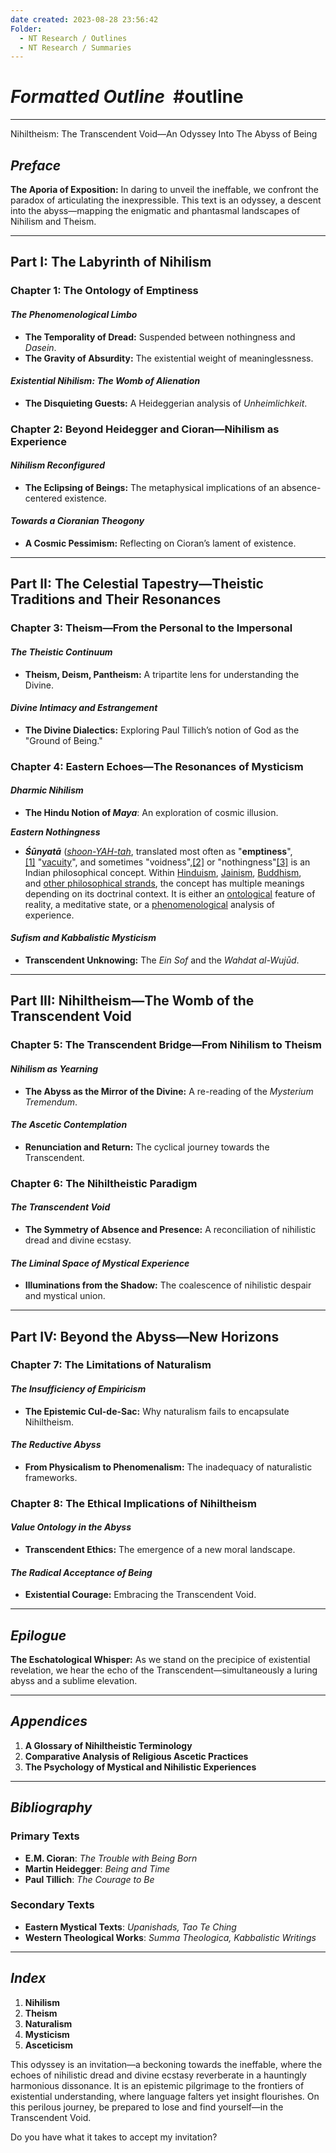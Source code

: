 ```yaml
---
date created: 2023-08-28 23:56:42
Folder:
  - NT Research / Outlines
  - NT Research / Summaries
---
```


# **_Formatted Outline_  #outline**

* * *

  

Nihiltheism: The Transcendent Void—An Odyssey Into The Abyss of Being

  

## _Preface_

**The Aporia of Exposition:** In daring to unveil the ineffable, we confront the paradox of articulating the inexpressible. This text is an odyssey, a descent into the abyss—mapping the enigmatic and phantasmal landscapes of Nihilism and Theism.

* * *

## **Part I: The Labyrinth of Nihilism**

### **Chapter 1: The Ontology of Emptiness**

#### _The Phenomenological Limbo_

- **The Temporality of Dread:** Suspended between nothingness and _Dasein_.
- **The Gravity of Absurdity:** The existential weight of meaninglessness.

#### _Existential Nihilism: The Womb of Alienation_

- **The Disquieting Guests:** A Heideggerian analysis of _Unheimlichkeit_.

### **Chapter 2: Beyond Heidegger and Cioran—Nihilism as Experience**

#### _Nihilism Reconfigured_

- **The Eclipsing of Beings:** The metaphysical implications of an absence-centered existence.

#### _Towards a Cioranian Theogony_

- **A Cosmic Pessimism:** Reflecting on Cioran’s lament of existence.

* * *

## **Part II: The Celestial Tapestry—Theistic Traditions and Their Resonances**

### **Chapter 3: Theism—From the Personal to the Impersonal**

#### _The Theistic Continuum_

- **Theism, Deism, Pantheism:** A tripartite lens for understanding the Divine.

#### _Divine Intimacy and Estrangement_

- **The Divine Dialectics:** Exploring Paul Tillich’s notion of God as the "Ground of Being."

### **Chapter 4: Eastern Echoes—The Resonances of Mysticism**

#### _Dharmic Nihilism_

- **The Hindu Notion of _Maya_**: An exploration of cosmic illusion.

**_Eastern Nothingness_**

- _**Śūnyatā**_ ([_shoon-YAH-tah_](https://en.m.wikipedia.org/wiki/Help:Pronunciation_respelling_key "Help:Pronunciation respelling key"), translated most often as "**emptiness**",[\[1\]](https://en.m.wikipedia.org/wiki/%C5%9A%C5%ABnyat%C4%81#cite_note-1) "[vacuity](https://en.m.wikipedia.org/wiki/Emptiness "Emptiness")", and sometimes "voidness",[\[2\]](https://en.m.wikipedia.org/wiki/%C5%9A%C5%ABnyat%C4%81#cite_note-2) or "nothingness"[\[3\]](https://en.m.wikipedia.org/wiki/%C5%9A%C5%ABnyat%C4%81#cite_note-3) is an Indian philosophical concept. Within [Hinduism](https://en.m.wikipedia.org/wiki/Hinduism "Hinduism"), [Jainism](https://en.m.wikipedia.org/wiki/Jainism "Jainism"), [Buddhism](https://en.m.wikipedia.org/wiki/Buddhism "Buddhism"), and [other philosophical strands](https://en.m.wikipedia.org/wiki/Indian_philosophy "Indian philosophy"), the concept has multiple meanings depending on its doctrinal context. It is either an [ontological](https://en.m.wikipedia.org/wiki/Ontology "Ontology") feature of reality, a meditative state, or a [phenomenological](https://en.m.wikipedia.org/wiki/Phenomenology_\(philosophy\) "Phenomenology (philosophy)") analysis of experience.

#### _Sufism and Kabbalistic Mysticism_

- **Transcendent Unknowing:** The _Ein Sof_ and the _Wahdat al-Wujūd_.

* * *

## **Part III: Nihiltheism—The Womb of the Transcendent Void**

### **Chapter 5: The Transcendent Bridge—From Nihilism to Theism**

#### _Nihilism as Yearning_

- **The Abyss as the Mirror of the Divine:** A re-reading of the _Mysterium Tremendum_.

#### _The Ascetic Contemplation_

- **Renunciation and Return:** The cyclical journey towards the Transcendent.

### **Chapter 6: The Nihiltheistic Paradigm**

#### _The Transcendent Void_

- **The Symmetry of Absence and Presence:** A reconciliation of nihilistic dread and divine ecstasy.

#### _The Liminal Space of Mystical Experience_

- **Illuminations from the Shadow:** The coalescence of nihilistic despair and mystical union.

* * *

## **Part IV: Beyond the Abyss—New Horizons**

### **Chapter 7: The Limitations of Naturalism**

#### _The Insufficiency of Empiricism_

- **The Epistemic Cul-de-Sac:** Why naturalism fails to encapsulate Nihiltheism.

#### _The Reductive Abyss_

- **From Physicalism to Phenomenalism:** The inadequacy of naturalistic frameworks.

### **Chapter 8: The Ethical Implications of Nihiltheism**

#### _Value Ontology in the Abyss_

- **Transcendent Ethics:** The emergence of a new moral landscape.

#### _The Radical Acceptance of Being_

- **Existential Courage:** Embracing the Transcendent Void.

* * *

## _Epilogue_

**The Eschatological Whisper:** As we stand on the precipice of existential revelation, we hear the echo of the Transcendent—simultaneously a luring abyss and a sublime elevation.

* * *

## _Appendices_

1. **A Glossary of Nihiltheistic Terminology**
2. **Comparative Analysis of Religious Ascetic Practices**
3. **The Psychology of Mystical and Nihilistic Experiences**

* * *

## _Bibliography_

### **Primary Texts**

- **E.M. Cioran**: _The Trouble with Being Born_
- **Martin Heidegger**: _Being and Time_
- **Paul Tillich**: _The Courage to Be_

### **Secondary Texts**

- **Eastern Mystical Texts**: _Upanishads, Tao Te Ching_
- **Western Theological Works**: _Summa Theologica, Kabbalistic Writings_

* * *

## _Index_

1. **Nihilism**
2. **Theism**
3. **Naturalism**
4. **Mysticism**
5. **Asceticism**

This odyssey is an invitation—a beckoning towards the ineffable, where the echoes of nihilistic dread and divine ecstasy reverberate in a hauntingly harmonious dissonance. It is an epistemic pilgrimage to the frontiers of existential understanding, where language falters yet insight flourishes. On this perilous journey, be prepared to lose and find yourself—in the Transcendent Void.

  

Do you have what it takes to accept my invitation?